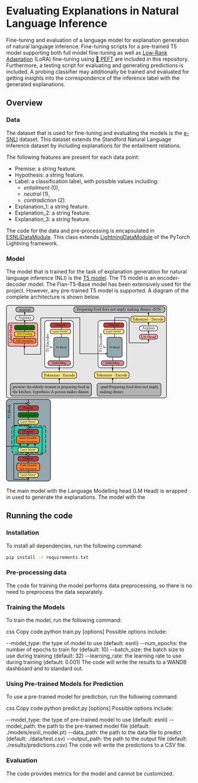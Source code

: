 # Evaluating Explanations in Natural Language Inference
Fine-tuning and evaluation of a language model for explanation generation of natural language inference. Fine-tuning scripts for a pre-trained T5 model supporting both full model fine-tuning as well as [Low-Rank Adaptation](https://arxiv.org/abs/2106.09685) (LoRA) fine-tuning using [🤗 PEFT](https://github.com/huggingface/peft) are included in this repository. Furthermore, a testing script for evaluating and generating predictions is included. A probing classifier may additionally be trained and evaluated for getting insights into the correspondence of the inference label with the generated explanations.

## Overview
### Data
The dataset that is used for fine-tuning and evaluating the models is the [e-SNLI](https://huggingface.co/datasets/esnli) dataset. This dataset extends the Standford Natural Language Inference dataset by including explanations for the entailment relations.

The following features are present for each data point:
- Premise: a string feature.
- Hypothesis: a string feature.
- Label: a classification label, with possible values including: 
  - *entailment* (0),
  - *neutral* (1),
  - *contradiction* (2).
- Explanation_1: a string feature.
- Explanation_2: a string feature.
- Explanation_3: a string feature.

The code for the data and pre-processing is encapsulated in [ESNLIDataModule](esnli_data.py). This class extends [LightningDataModule](https://lightning.ai/docs/pytorch/stable/data/datamodule.html?highlight%3Ddatamodule) of the PyTorch Lightning framework.

### Model
The model that is trained for the task of explanation generation for natural language inference (NLI) is the [T5 model](https://huggingface.co/docs/transformers/model_doc/t5). The T5 model is an encoder-decoder model. The Flan-T5-Base model has been extensively used for the project. However, any pre-trained T5 model is supported. A diagram of the complete architecture is shown below.

![Model architecture diagram](images/model_architecture.png)
![T5 Block](images/T5_block.png)

The main model with the Language Modelling head (LM Head) is wrapped in used to generate the explanations. The model with the 

## Running the code
### Installation
To install all dependencies, run the following command:
```bash
pip install -r requirements.txt
```

### Pre-processing data
The code for training the model performs data preprocessing, so there is no need to preprocess the data separately.

### Training the Models
To train the model, run the following command:

css
Copy code
python train.py [options]
Possible options include:

--model_type: the type of model to use (default: esnli)
--num_epochs: the number of epochs to train for (default: 10)
--batch_size: the batch size to use during training (default: 32)
--learning_rate: the learning rate to use during training (default: 0.001)
The code will write the results to a WANDB dashboard and to standard out.

### Using Pre-trained Models for Prediction
To use a pre-trained model for prediction, run the following command:

css
Copy code
python predict.py [options]
Possible options include:

--model_type: the type of pre-trained model to use (default: esnli)
--model_path: the path to the pre-trained model file (default: ./models/esnli_model.pt)
--data_path: the path to the data file to predict (default: ./data/test.csv)
--output_path: the path to the output file (default: ./results/predictions.csv)
The code will write the predictions to a CSV file.

### Evaluation
The code provides metrics for the model and cannot be customized.
